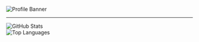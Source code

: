 ![Profile Banner](https://user-images.githubusercontent.com/80194912/213134989-0f15dffc-1cdd-4754-b716-8f31d90d506c.png)
- - -
![GitHub Stats](https://github-readme-stats.vercel.app/api?username=Break-Ben&hide=prs&count_private=true&include_all_commits=true&theme=merko&show_icons=true&border_radius=15&border_color=91B302)  
![Top Languages](https://github-readme-stats.vercel.app/api/top-langs/?username=Break-Ben&layout=compact&theme=merko&border_radius=15&border_color=91B302)
